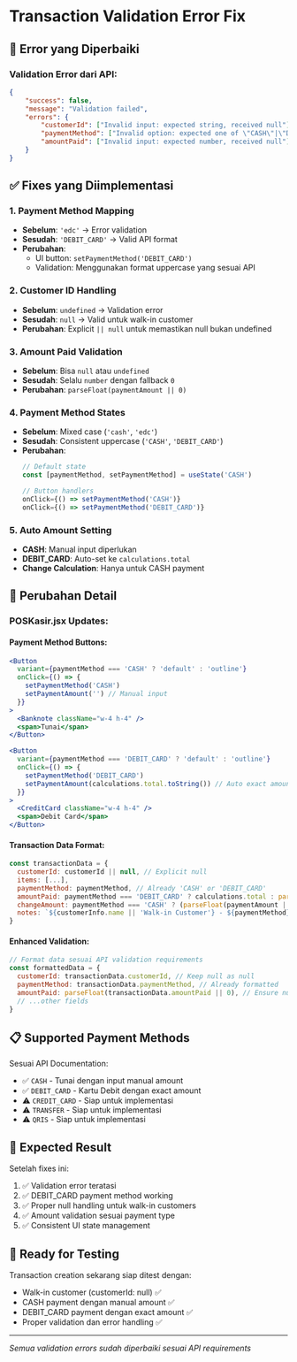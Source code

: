 # Transaction Validation Error Fix

## 🐛 **Error yang Diperbaiki**

### Validation Error dari API:
```json
{
    "success": false,
    "message": "Validation failed",
    "errors": {
        "customerId": ["Invalid input: expected string, received null"],
        "paymentMethod": ["Invalid option: expected one of \"CASH\"|\"DEBIT_CARD\"|\"CREDIT_CARD\"|\"TRANSFER\"|\"QRIS\""],
        "amountPaid": ["Invalid input: expected number, received null"]
    }
}
```

## ✅ **Fixes yang Diimplementasi**

### 1. **Payment Method Mapping**
- **Sebelum**: `'edc'` → Error validation
- **Sesudah**: `'DEBIT_CARD'` → Valid API format
- **Perubahan**: 
  - UI button: `setPaymentMethod('DEBIT_CARD')`
  - Validation: Menggunakan format uppercase yang sesuai API

### 2. **Customer ID Handling**
- **Sebelum**: `undefined` → Validation error
- **Sesudah**: `null` → Valid untuk walk-in customer
- **Perubahan**: Explicit `|| null` untuk memastikan null bukan undefined

### 3. **Amount Paid Validation**
- **Sebelum**: Bisa `null` atau `undefined`
- **Sesudah**: Selalu `number` dengan fallback `0`
- **Perubahan**: `parseFloat(paymentAmount || 0)`

### 4. **Payment Method States**
- **Sebelum**: Mixed case (`'cash'`, `'edc'`)
- **Sesudah**: Consistent uppercase (`'CASH'`, `'DEBIT_CARD'`)
- **Perubahan**: 
  ```javascript
  // Default state
  const [paymentMethod, setPaymentMethod] = useState('CASH')
  
  // Button handlers  
  onClick={() => setPaymentMethod('CASH')}
  onClick={() => setPaymentMethod('DEBIT_CARD')}
  ```

### 5. **Auto Amount Setting**
- **CASH**: Manual input diperlukan
- **DEBIT_CARD**: Auto-set ke `calculations.total`
- **Change Calculation**: Hanya untuk CASH payment

## 🔧 **Perubahan Detail**

### POSKasir.jsx Updates:

#### Payment Method Buttons:
```jsx
<Button 
  variant={paymentMethod === 'CASH' ? 'default' : 'outline'}
  onClick={() => {
    setPaymentMethod('CASH')
    setPaymentAmount('') // Manual input
  }}
>
  <Banknote className="w-4 h-4" />
  <span>Tunai</span>
</Button>

<Button 
  variant={paymentMethod === 'DEBIT_CARD' ? 'default' : 'outline'}
  onClick={() => {
    setPaymentMethod('DEBIT_CARD')
    setPaymentAmount(calculations.total.toString()) // Auto exact amount
  }}
>
  <CreditCard className="w-4 h-4" />
  <span>Debit Card</span>
</Button>
```

#### Transaction Data Format:
```javascript
const transactionData = {
  customerId: customerId || null, // Explicit null
  items: [...],
  paymentMethod: paymentMethod, // Already 'CASH' or 'DEBIT_CARD'
  amountPaid: paymentMethod === 'DEBIT_CARD' ? calculations.total : parseFloat(paymentAmount || 0),
  changeAmount: paymentMethod === 'CASH' ? (parseFloat(paymentAmount || 0) - calculations.total) : 0,
  notes: `${customerInfo.name || 'Walk-in Customer'} - ${paymentMethod} payment`
}
```

#### Enhanced Validation:
```javascript
// Format data sesuai API validation requirements
const formattedData = {
  customerId: transactionData.customerId, // Keep null as null
  paymentMethod: transactionData.paymentMethod, // Already formatted
  amountPaid: parseFloat(transactionData.amountPaid || 0), // Ensure number
  // ...other fields
}
```

## 📋 **Supported Payment Methods**

Sesuai API Documentation:
- ✅ `CASH` - Tunai dengan input manual amount
- ✅ `DEBIT_CARD` - Kartu Debit dengan exact amount  
- ⚠️ `CREDIT_CARD` - Siap untuk implementasi
- ⚠️ `TRANSFER` - Siap untuk implementasi
- ⚠️ `QRIS` - Siap untuk implementasi

## 🎯 **Expected Result**

Setelah fixes ini:
1. ✅ Validation error teratasi
2. ✅ DEBIT_CARD payment method working
3. ✅ Proper null handling untuk walk-in customers
4. ✅ Amount validation sesuai payment type
5. ✅ Consistent UI state management

## 🚀 **Ready for Testing**

Transaction creation sekarang siap ditest dengan:
- Walk-in customer (customerId: null) ✅
- CASH payment dengan manual amount ✅  
- DEBIT_CARD payment dengan exact amount ✅
- Proper validation dan error handling ✅

---
*Semua validation errors sudah diperbaiki sesuai API requirements*
